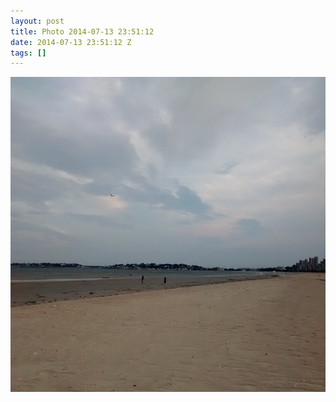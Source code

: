 ```yaml
---
layout: post
title: Photo 2014-07-13 23:51:12
date: 2014-07-13 23:51:12 Z
tags: []
---
```

![](/media/2014/07/91689247339.jpg)

